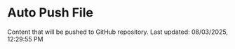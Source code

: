 # Auto Push File

Content that will be pushed to GitHub repository.
Last updated: 08/03/2025, 12:29:55 PM